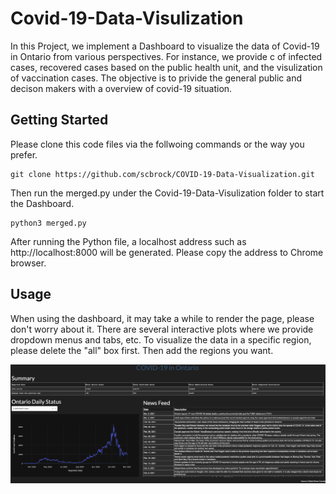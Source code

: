 # Covid-19-Data-Visulization
In this Project, we implement a Dashboard to visualize the data of Covid-19 in Ontario from various perspectives. For instance, we provide c of infected cases, recovered cases based on the public health unit, and the visulization of vaccination cases. The objective is to privide the general public and decison makers with a overview of covid-19 situation.

## Getting Started
Please clone this code files via the follwoing commands or the way you prefer.
```
git clone https://github.com/scbrock/COVID-19-Data-Visualization.git
```
Then run the merged.py under the Covid-19-Data-Visulization folder to start the Dashboard. 
```
python3 merged.py 
```
After running the Python file, a localhost address such as http://localhost:8000 will be generated. Please copy the address to Chrome browser. 
## Usage
When using the dashboard, it may take a while to render the page, please don't worry about it. There are several interactive plots where we provide dropdown menus and tabs, etc. To visualize the data in a specific region, please delete the "all" box first. Then add the regions you want. 

![Alt text](https://github.com/scbrock/COVID-19-Data-Visualization/blob/main/screenshot.png)
